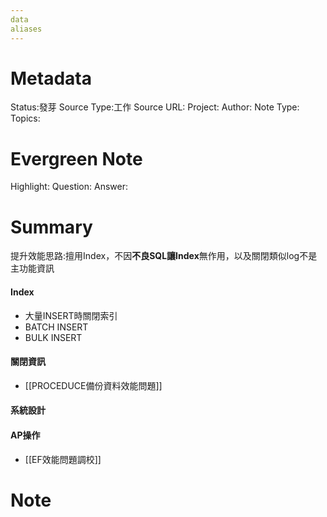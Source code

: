 ```yaml
---
data
aliases
---
```

# Metadata
Status:發芽
Source Type:工作
Source URL:
Project:
Author:
Note Type:
Topics:

# Evergreen Note
Highlight:
Question:
Answer:
# Summary
提升效能思路:擅用Index，不因**不良SQL讓Index**無作用，以及關閉類似log不是主功能資訊
#### Index
- 大量INSERT時關閉索引
- BATCH INSERT
- BULK INSERT
#### 關閉資訊
- [[PROCEDUCE備份資料效能問題]]

#### 系統設計

#### AP操作
- [[EF效能問題調校]]

# Note

